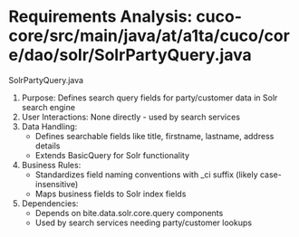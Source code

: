 # Requirements Analysis: cuco-core/src/main/java/at/a1ta/cuco/core/dao/solr/SolrPartyQuery.java

SolrPartyQuery.java
1. Purpose: Defines search query fields for party/customer data in Solr search engine
2. User Interactions: None directly - used by search services
3. Data Handling:
   - Defines searchable fields like title, firstname, lastname, address details
   - Extends BasicQuery for Solr functionality
4. Business Rules:
   - Standardizes field naming conventions with _ci suffix (likely case-insensitive)
   - Maps business fields to Solr index fields
5. Dependencies:
   - Depends on bite.data.solr.core.query components
   - Used by search services needing party/customer lookups